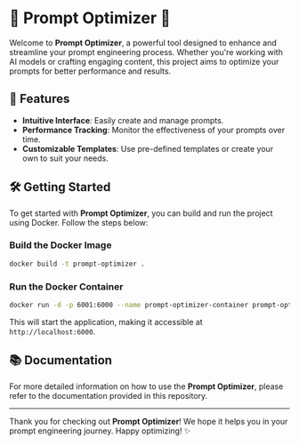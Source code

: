 # 🎉 Prompt Optimizer 🎉

Welcome to **Prompt Optimizer**, a powerful tool designed to enhance and streamline your prompt engineering process. Whether you're working with AI models or crafting engaging content, this project aims to optimize your prompts for better performance and results.

## 🚀 Features

- **Intuitive Interface**: Easily create and manage prompts.
- **Performance Tracking**: Monitor the effectiveness of your prompts over time.
- **Customizable Templates**: Use pre-defined templates or create your own to suit your needs.

## 🛠️ Getting Started

To get started with **Prompt Optimizer**, you can build and run the project using Docker. Follow the steps below:

### Build the Docker Image

```bash
docker build -t prompt-optimizer .
```

### Run the Docker Container

```bash
docker run -d -p 6001:6000 --name prompt-optimizer-container prompt-optimizer
```

This will start the application, making it accessible at `http://localhost:6000`.

## 📚 Documentation

For more detailed information on how to use the **Prompt Optimizer**, please refer to the documentation provided in this repository.

---

Thank you for checking out **Prompt Optimizer**! We hope it helps you in your prompt engineering journey. Happy optimizing! ✨